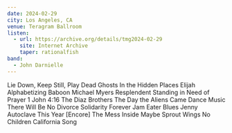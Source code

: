 ```yaml
---
date: 2024-02-29
city: Los Angeles, CA
venue: Teragram Ballroom
listen:
  - url: https://archive.org/details/tmg2024-02-29
    site: Internet Archive
    taper: rationalfish
band:
  - John Darnielle
---
```

Lie Down, Keep Still, Play Dead
Ghosts
In the Hidden Places
Elijah
Alphabetizing
Baboon
Michael Myers Resplendent
Standing in Need of Prayer
1 John 4:16
The Diaz Brothers
The Day the Aliens Came
Dance Music
There Will Be No Divorce
Solidarity Forever
Jam Eater Blues
Jenny
Autoclave
This Year
[Encore]
The Mess Inside
Maybe Sprout Wings
No Children
California Song

